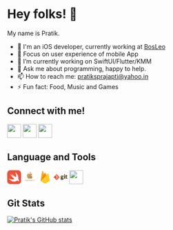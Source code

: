 # Hey folks! 👋
My name is Pratik.

- 💼 I'm an iOS developer, currently working at [BosLeo](https://www.bosleo.com/)
- 🌱 Focus on user experience of mobile App
- 🔭 I’m currently working on SwiftUI/Flutter/KMM
- 💬 Ask me about programming, happy to help.
- 📫 How to reach me: [pratiksprajapti@yahoo.in](mailto:pratiksprajapti@yahoo.in)
- ⚡ Fun fact: Food, Music and Games

## Connect with me!
[<img height="32" width="32" src="https://cdn.jsdelivr.net/npm/simple-icons@v6/icons/linkedin.svg" />]( www.linkedin.com/in/pratiksprajapati)
[<img height="32" width="32" src="https://cdn.jsdelivr.net/npm/simple-icons@v6/icons/instagram.svg" />](https://www.instagram.com/io.pratik.dev)
[<img height="32" width="32" src="https://cdn.jsdelivr.net/npm/simple-icons@v6/icons/stackoverflow.svg" />](https://stackoverflow.com/users/7276156/pratik-prajapati?tab=profile)

## Language and Tools
[<img height="32" width="32" src="https://raw.githubusercontent.com/github/explore/80688e429a7d4ef2fca1e82350fe8e3517d3494d/topics/swift/swift.png" />](https://github.com/topics/swift) 
[<img height="32" width="32" src="https://raw.githubusercontent.com/github/explore/80688e429a7d4ef2fca1e82350fe8e3517d3494d/topics/objective-c/objective-c.png" />](https://github.com/topics/objective-c) 
[<img height="32" width="32" src="https://raw.githubusercontent.com/github/explore/80688e429a7d4ef2fca1e82350fe8e3517d3494d/topics/firebase/firebase.png" />]( www.linkedin.com/in/pratiksprajapati) 
[<img height="32" width="32" src="https://raw.githubusercontent.com/github/explore/80688e429a7d4ef2fca1e82350fe8e3517d3494d/topics/git/git.png" />]( www.linkedin.com/in/pratiksprajapati) 
[<img height="32" width="32" src="https://cdn.jsdelivr.net/npm/simple-icons@v6/icons/github.svg" />]( www.linkedin.com/in/pratiksprajapati)

## Git Stats

[![Pratik's GitHub stats](https://github-readme-stats.vercel.app/api?username=iopetrick&show_icons=true&theme=radical)](https://github.com/iopetrick/github-readme-stats)

<!--
**iopetrick/iopetrick** is a ✨ _special_ ✨ repository because its `README.md` (this file) appears on your GitHub profile.

Here are some ideas to get you started:

- 🔭 I’m currently working on ...
- 🌱 I’m currently learning ...
- 👯 I’m looking to collaborate on ...
- 🤔 I’m looking for help with ...
- 💬 Ask me about ...
- 📫 How to reach me: ...
- 😄 Pronouns: ...
- ⚡ Fun fact: ...
-->
